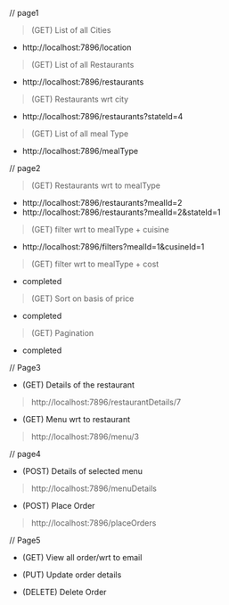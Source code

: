// page1
> (GET) List of all Cities
* http://localhost:7896/location

> (GET) List of all Restaurants
* http://localhost:7896/restaurants

> (GET) Restaurants wrt city
* http://localhost:7896/restaurants?stateId=4

> (GET) List of all meal Type
* http://localhost:7896/mealType


// page2
> (GET) Restaurants wrt to mealType
* http://localhost:7896/restaurants?mealId=2
* http://localhost:7896/restaurants?mealId=2&stateId=1

> (GET) filter wrt to mealType + cuisine
* http://localhost:7896/filters?mealId=1&cusineId=1


> (GET) filter wrt to mealType + cost
* completed

> (GET) Sort on basis of price
* completed

> (GET) Pagination
* completed


// Page3
* (GET) Details of the restaurant
> http://localhost:7896/restaurantDetails/7

* (GET) Menu wrt to restaurant
> http://localhost:7896/menu/3

// page4
* (POST) Details of selected menu
> http://localhost:7896/menuDetails

* (POST) Place Order
> http://localhost:7896/placeOrders

// Page5
* (GET) View all order/wrt to email
> 


* (PUT) Update order details
>  

* (DELETE) Delete Order
> 